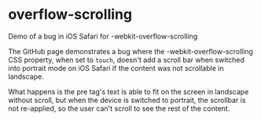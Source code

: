 overflow-scrolling
==================

Demo of a bug in iOS Safari for -webkit-overflow-scrolling

The GitHub page demonstrates a bug where the -webkit-overflow-scrolling CSS property, when set to `touch`, doesn't add a scroll bar when switched into portrait mode on iOS Safari if the content was not scrollable in landscape.

What happens is the pre tag's text is able to fit on the screen in landscape without scroll, but when the device is switched to portrait, the scrollbar is not re-applied, so the user can't scroll to see the rest of the content.
